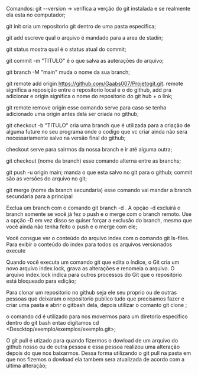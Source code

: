 Comandos:
git --version -> verifica a verção do git instalada e se realmente ela esta no computador;

git init cria um repositorio git dentro de uma pasta especifica;

git add escreve qual o arquivo é mandado para a area de stadin;

git status mostra qual é o status atual do commit;

git commit -m "TITULO" é o que salva as auterações do arquivo;

git branch -M "main" muda o nome da sua branch;

git remote add origin https://github.com/Gaabs007/Projetogit.git.
remote significa a reposição entre o repositorio local e o do github, add pra adicionar e origin significa o nome do repositorio do git hub + o link;

git remote remove origin esse comando serve para caso se tenha adicionado uma origin antes dela ser criada no github;

git checkout -b "TITULO" cria uma branch que é utilizada para a criação de alguma future no seu programa onde o codigo que vc criar ainda não sera necessariamente salvo na versão final do github;

checkout serve para sairmos da nossa branch e ir até alguma outra;

git checkout (nome da branch) esse comando alterna entre as branchs;

git push -u origin main; manda o que esta salvo no git para o github;
commit são as versões do arquivo no git;

git merge (nome da branch secundaria) esse comando vai mandar a branch secundaria para a principal

Exclua um branch com o comando git branch -d <branch> . A opção -d excluirá o branch somente se você já fez o push e o merge com o branch remoto. Use a opção -D em vez disso se quiser forçar a exclusão do branch, mesmo que você ainda não tenha feito o push e o merge com ele;

Você consgue ver o conteúdo do arquivo index com o comando git ls-files.
Para exibir o conteúdo do index para todos os arquivos versionados execute

Quando você executa um comando git que edita o índice, o Git cria um novo arquivo index.lock, grava as alterações e renomeia o arquivo. O arquivo index.lock indica para outros processos do Git que o repositório está bloqueado para edição;

Para clonar um repositorio no github seja ele seu proprio ou de outras pessoas que deixaram o repositorio publico tudo que precisamos fazer e criar uma pasta e abrir o gitbash dela, depois utilizar o comanto 
git clone <link-do-repositorio>;

o comando cd é utilizado para nos movermos para um diretorio especifico dentro do git bash entao digitamos cd <Descktop/exemplo/exemplos/exemplo.git>;

O git pull é utizado para quando fizermos o dowload de um arquivo do github nosso ou de outra pessoa e essa pessoa realizou uma alteração depois do que nos baixarmos. Dessa forma utilizando o git pull na pasta em que nos fizemos o dowload ela tambem sera atualizada de acordo com a ultima alteração;